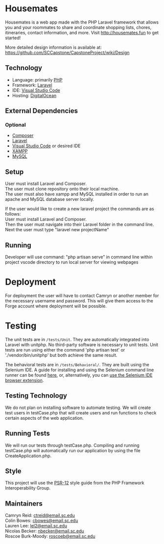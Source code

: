 # Housemates

Housemates is a web app made with the PHP Laravel framework that allows you and your roommates to share and coordinate shopping lists, chores, itineraries, contact information, and more. Visit http://housemates.fun to get started!

More detailed design information is available at: https://github.com/SCCapstone/CapstoneProject/wiki/Design

## Technology

* Language: primarily [PHP](https://www.php.net)
* Framework: [Laravel](https://github.com/laravel/framework)
* IDE: [Visual Studio Code](https://code.visualstudio.com)
* Hosting: [DigitalOcean](https://www.digitalocean.com)

## External Dependencies

### Optional

* [Composer](https://github.com/composer/composer)
* [Laravel](https://github.com/laravel/framework)
* [Visual Studio Code](https://code.visualstudio.com) or desired IDE
* [XAMPP](https://www.apachefriends.org)
* [MySQL](https://www.mysql.com/)

## Setup

User must install Laravel and Composer.<br>
The user must clone repository onto their local machine.<br>
The user must  also have xampp and MySQL installed in order to run an apache and MySQL database server locally. 

If the user would like to create a new laravel project the commands are as follows:<br>
User must install Laravel and Composer.<br>
Then the user must navigate into their Laravel folder in the command line.<br>
Next the user must type "laravel new projectName"

## Running

Developer will use command:
"php artisan serve" in command line within project vscode directory to run local server for viewing webpages

# Deployment

For deployment the user will have to contact Camryn or another member for the necessary username and password. This will give them access to the Forge account where deployment will be possible.

# Testing

The unit tests are in `/tests/Unit`. They are automatically integrated into Laravel with unitphp. No third-party software is necessary to unit tests. Unit tests are run using either the command 'php artisan test' or './vendor/bin/unitphp' but both achieve the same result.

The behavioral tests are in `/tests/Behavioral/`. They are built using the Selenium IDE. A guide for installing and using the Selenium command line runner can be found [here](https://www.seleniumhq.org/selenium-ide/docs/en/introduction/command-line-runner/), or, alternatively, you can [use the Selenium IDE browser extension](https://www.selenium.dev/selenium-ide/docs/en/introduction/getting-started).

## Testing Technology

We do not plan on installing software to automate testing. We will create test users in testCase.php that will create users and run functions to check certain aspects of the web application.  

## Running Tests

We will run our tests through testCase.php. Compiling and running testCase.php will automatically run our application by using the file CreateApplication.php.

## Style

This project will use the [PSR-12](https://www.php-fig.org/psr/psr-12/) style guide from the PHP Framework Interoperability Group.

## Maintainers

Camryn Reid: ctreid@email.sc.edu<br>
Colin Bowes: cbowes@email.sc.edu<br>
Lauren Lee: lel2@email.sc.edu<br>
Nicolas Becker: nbecker@email.sc.edu<br>
Roscoe Burk-Moody: roscoeb@email.sc.edu<br>
